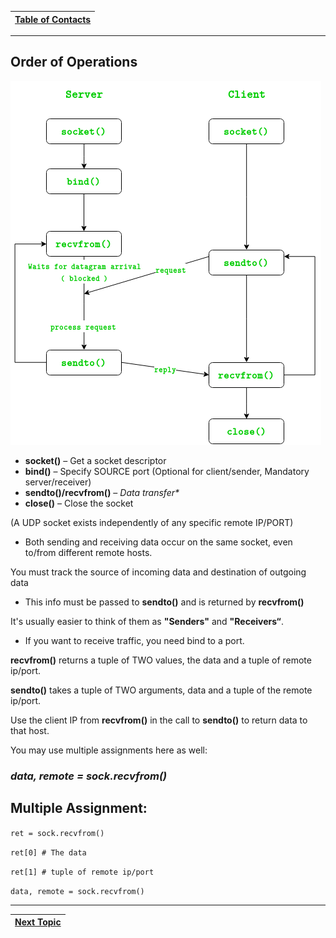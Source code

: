 |[Table of Contacts](/00-Table-of-Contents.md)|
|---|

---

## Order of Operations

![UDP Client/Server](../../.gitbook/assets/udpfuncdiag.png)

* **socket\(\)** – Get a socket descriptor
* **bind\(\)** – Specify SOURCE port \(Optional for client/sender, Mandatory server/receiver\)
* **sendto\(\)/recvfrom\(\)** – _Data transfer\*_
* **close\(\)** – Close the socket

\(A UDP socket exists independently of any specific remote IP/PORT\)

* Both sending and receiving data occur on the same socket, even to/from different remote hosts.

You must track the source of incoming data and destination of outgoing data

* This info must be passed to **sendto\(\)** and is returned by **recvfrom\(\)**

It's usually easier to think of them as **"Senders"** and **"Receivers“**.

* If you want to receive traffic, you need bind to a port.

**recvfrom\(\)** returns a tuple of TWO values, the data and a tuple of remote ip/port.

**sendto\(\)** takes a tuple of TWO arguments, data and a tuple of the remote ip/port.

Use the client IP from **recvfrom\(\)** in the call to **sendto\(\)** to return data to that host.

You may use multiple assignments here as well:

### _data, remote = sock.recvfrom\(\)_

## Multiple Assignment:

`ret = sock.recvfrom()`

`ret[0] # The data`

`ret[1] # tuple of remote ip/port`

`data, remote = sock.recvfrom()`

---

|[Next Topic](/03-intro-to-sockets/tcp-client-server/README.md)|
|---|
